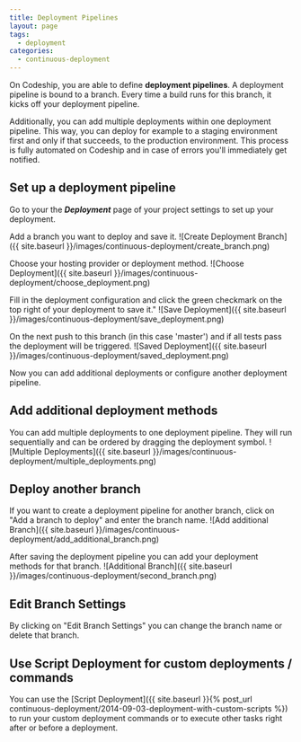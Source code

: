 ```yaml
---
title: Deployment Pipelines
layout: page
tags:
  - deployment
categories:
  - continuous-deployment
---
```

On Codeship, you are able to define **deployment pipelines**. A deployment pipeline is bound to a branch. Every time a build runs for this branch, it kicks off your deployment pipeline.

Additionally, you can add multiple deployments within one deployment pipeline. This way, you can deploy for example to a staging environment first and only if that succeeds, to the production environment. This process is fully automated on Codeship and in case of errors you'll immediately get notified.

## Set up a deployment pipeline
Go to your the ***Deployment*** page of your project settings to set up your deployment.

Add a branch you want to deploy and save it.
![Create Deployment Branch]({{ site.baseurl }}/images/continuous-deployment/create_branch.png)

Choose your hosting provider or deployment method.
![Choose Deployment]({{ site.baseurl }}/images/continuous-deployment/choose_deployment.png)

Fill in the deployment configuration and click the green checkmark on the top right of your deployment to save it."
![Save Deployment]({{ site.baseurl }}/images/continuous-deployment/save_deployment.png)

On the next push to this branch (in this case 'master') and if all tests pass the deployment will be triggered.
![Saved Deployment]({{ site.baseurl }}/images/continuous-deployment/saved_deployment.png)

Now you can add additional deployments or configure another deployment pipeline.

## Add additional deployment methods

You can add multiple deployments to one deployment pipeline. They will run sequentially and can be ordered by dragging the deployment symbol.
![Multiple Deployments]({{ site.baseurl }}/images/continuous-deployment/multiple_deployments.png)

## Deploy another branch
If you want to create a deployment pipeline for another branch, click on "Add a branch to deploy" and enter the branch name.
![Add additional Branch]({{ site.baseurl }}/images/continuous-deployment/add_additional_branch.png)

After saving the deployment pipeline you can add your deployment methods for that branch.
![Additional Branch]({{ site.baseurl }}/images/continuous-deployment/second_branch.png)

## Edit Branch Settings
By clicking on "Edit Branch Settings" you can change the branch name or delete that branch.

## Use Script Deployment for custom deployments / commands

You can use the [Script Deployment]({{ site.baseurl }}{% post_url continuous-deployment/2014-09-03-deployment-with-custom-scripts %}) to run your custom deployment commands or to execute other tasks right after or before a deployment.
